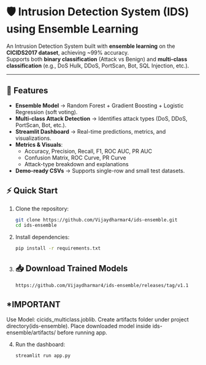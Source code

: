 # 🛡️ Intrusion Detection System (IDS) using Ensemble Learning

An Intrusion Detection System built with **ensemble learning** on the **CICIDS2017 dataset**, achieving ~99% accuracy.  
Supports both **binary classification** (Attack vs Benign) and **multi-class classification** (e.g., DoS Hulk, DDoS, PortScan, Bot, SQL Injection, etc.).

---

## 🚀 Features
- **Ensemble Model** → Random Forest + Gradient Boosting + Logistic Regression (soft voting).
- **Multi-class Attack Detection** → Identifies attack types (DoS, DDoS, PortScan, Bot, etc.).
- **Streamlit Dashboard** → Real-time predictions, metrics, and visualizations.
- **Metrics & Visuals**:
  - Accuracy, Precision, Recall, F1, ROC AUC, PR AUC
  - Confusion Matrix, ROC Curve, PR Curve
  - Attack-type breakdown and explanations
- **Demo-ready CSVs** → Supports single-row and small test datasets.

## ⚡ Quick Start

1. Clone the repository:
   ```bash
   git clone https://github.com/Vijaydharmar4/ids-ensemble.git
   cd ids-ensemble

2. Install dependencies:
   ```bash
   pip install -r requirements.txt

3. ## 📥 Download Trained Models
   ```bash
   https://github.com/Vijaydharmar4/ids-ensemble/releases/tag/v1.1

## *IMPORTANT 
Use Model: cicids_multiclass.joblib. 
Create artifacts folder under project directory(ids-ensemble).
Place downloaded model inside ids-ensemble/artifacts/ before running app.

4. Run the dashboard:
   ```bash
   streamlit run app.py


